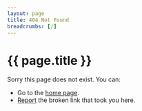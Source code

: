 ```yaml
---
layout: page
title: 404 Not Found
breadcrumbs: [/]
---
```

<h1>{{ page.title }}</h1>

Sorry this page does not exist. You can:

* Go to the [home page](/).
* [Report](/contact/) the broken link that took you here.